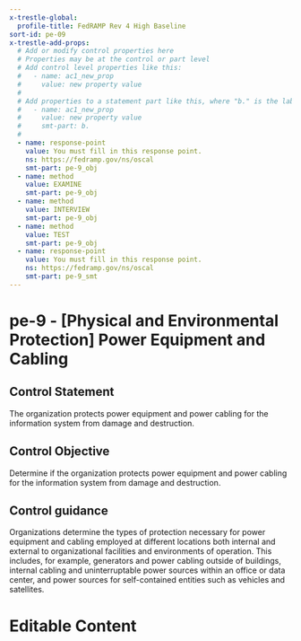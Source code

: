 ```yaml
---
x-trestle-global:
  profile-title: FedRAMP Rev 4 High Baseline
sort-id: pe-09
x-trestle-add-props:
  # Add or modify control properties here
  # Properties may be at the control or part level
  # Add control level properties like this:
  #   - name: ac1_new_prop
  #     value: new property value
  #
  # Add properties to a statement part like this, where "b." is the label of the target statement part
  #   - name: ac1_new_prop
  #     value: new property value
  #     smt-part: b.
  #
  - name: response-point
    value: You must fill in this response point.
    ns: https://fedramp.gov/ns/oscal
    smt-part: pe-9_obj
  - name: method
    value: EXAMINE
    smt-part: pe-9_obj
  - name: method
    value: INTERVIEW
    smt-part: pe-9_obj
  - name: method
    value: TEST
    smt-part: pe-9_obj
  - name: response-point
    value: You must fill in this response point.
    ns: https://fedramp.gov/ns/oscal
    smt-part: pe-9_smt
---
```


# pe-9 - \[Physical and Environmental Protection\] Power Equipment and Cabling

## Control Statement

The organization protects power equipment and power cabling for the information system from damage and destruction.

## Control Objective

Determine if the organization protects power equipment and power cabling for the information system from damage and destruction.

## Control guidance

Organizations determine the types of protection necessary for power equipment and cabling employed at different locations both internal and external to organizational facilities and environments of operation. This includes, for example, generators and power cabling outside of buildings, internal cabling and uninterruptable power sources within an office or data center, and power sources for self-contained entities such as vehicles and satellites.

# Editable Content

<!-- Make additions and edits below -->
<!-- The above represents the contents of the control as received by the profile, prior to additions. -->
<!-- If the profile makes additions to the control, they will appear below. -->
<!-- The above markdown may not be edited but you may edit the content below, and/or introduce new additions to be made by the profile. -->
<!-- If there is a yaml header at the top, parameter values may be edited. Use --set-parameters to incorporate the changes during assembly. -->
<!-- The content here will then replace what is in the profile for this control, after running profile-assemble. -->
<!-- The added parts in the profile for this control are below.  You may edit them and/or add new ones. -->
<!-- Each addition must have a heading either of the form ## Control my_addition_name -->
<!-- or ## Part a. (where the a. refers to one of the control statement labels.) -->
<!-- "## Control" parts are new parts added after the statement part. -->
<!-- "## Part" parts are new parts added into the top-level statement part with that label. -->
<!-- Subparts may be added with nested hash levels of the form ### My Subpart Name -->
<!-- underneath the parent ## Control or ## Part being added -->
<!-- See https://ibm.github.io/compliance-trestle/tutorials/ssp_profile_catalog_authoring/ssp_profile_catalog_authoring for guidance. -->
